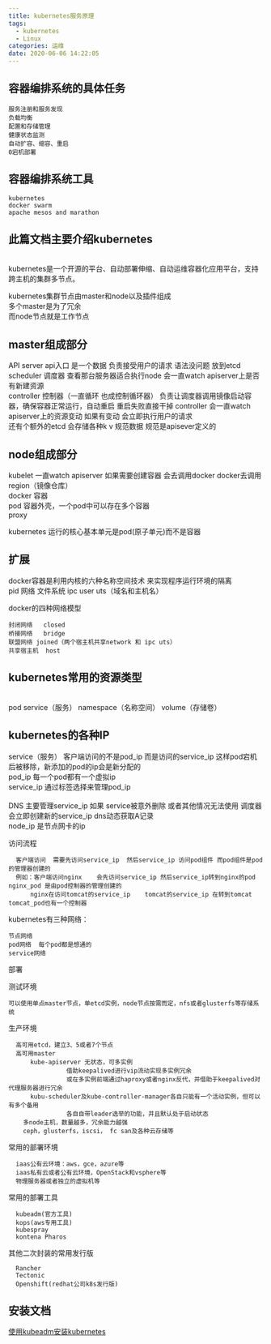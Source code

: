 ```yaml
---
title: kubernetes服务原理
tags:
  - kubernetes
  - Linux
categories: 运维
date: 2020-06-06 14:22:05
---
```

## 容器编排系统的具体任务

    服务注册和服务发现
    负载均衡
    配置和存储管理
    健康状态监测
    自动扩容、缩容、重启
    0宕机部署

## 容器编排系统工具

    kubernetes
    docker swarm
    apache mesos and marathon

## 此篇文档主要介绍kubernetes
<br/>kubernetes是一个开源的平台、自动部署伸缩、自动运维容器化应用平台，支持跨主机的集群多节点。<br/>

kubernetes集群节点由master和node以及插件组成
<br/>多个master是为了冗余<br/>
而node节点就是工作节点

## master组成部分
  API server api入口 是一个数据  负责接受用户的请求 语法没问题 放到etcd
  scheduler	调度器  查看那台服务器适合执行node 会一直watch apiserver上是否有新建资源
  <br/>  controller	控制器（一直循环 也成控制循环器）  负责让调度器调用镜像启动容器，确保容器正常运行，自动重启 重启失败直接干掉  controller 会一直watch apiserver上的资源变动 如果有变动  会立即执行用户的请求 <br/> 
  还有个额外的etcd  会存储各种k v 规范数据   规范是apisever定义的

## node组成部分
  kubelet 一直watch apiserver  如果需要创建容器 会去调用docker docker去调用region（镜像仓库）
   <br/>  docker 容器  <br/> 
  pod   容器外壳，一个pod中可以存在多个容器
   <br/>  proxy  <br/> 

kubernetes 运行的核心基本单元是pod(原子单元)而不是容器

## 扩展
docker容器是利用内核的六种名称空间技术 来实现程序运行环境的隔离
<br/>pid  网络  文件系统  ipc  user uts（域名和主机名）<br/>

docker的四种网络模型  

    封闭网络   closed
    桥接网络   bridge
    联盟网络 joined（两个宿主机共享network 和 ipc uts） 
    共享宿主机  host

## kubernetes常用的资源类型
<br/>pod  service（服务）  namespace（名称空间） volume（存储卷）<br/>

## kubernetes的各种IP
service（服务）  客户端访问的不是pod_ip 而是访问的service_ip 这样pod宕机后被移除，新添加的pod的ip会是新分配的
<br/>pod_ip  每一个pod都有一个虚拟ip<br/>
service_ip  通过标签选择来管理pod_ip   
<br/>DNS  主要管理service_ip 如果 service被意外删除 或者其他情况无法使用  调度器会立即创建新的service_ip  dns动态获取A记录<br/>
node_ip  是节点网卡的ip

访问流程

      客户端访问  需要先访问service_ip  然后service_ip 访问pod组件 而pod组件是pod的管理器创建的
      例如：客户端访问nginx    会先访问service_ip 然后service_ip转到nginx的pod       nginx_pod 是由pod控制器的管理创建的   
          nginx在访问tomcat的service_ip    tomcat的service_ip 在转到tomcat tomcat_pod也有一个控制器

kubernetes有三种网络：

    节点网络
    pod网络  每个pod都是想通的
    service网络

部署

  测试环境
    
    可以使用单点master节点，单etcd实例，node节点按需而定，nfs或者glusterfs等存储系统

  生产环境

      高可用etcd，建立3、5或者7个节点
      高可用master
          kube-apiserver 无状态，可多实例
			        借助keepalived进行vip流动实现多实例冗余
			        或在多实例前端通过haproxy或者nginx反代，并借助于keepalived对代理服务器进行冗余
		  kubu-scheduler及kube-controller-manager各自只能有一个活动实例，但可以有多个备用
			        各自自带leader选举的功能，并且默认处于启动状态
        多node主机，数量越多，冗余能力越强
        ceph，glusterfs，iscsi， fc san及各种云存储等

  常用的部署环境

      iaas公有云环境：aws，gce，azure等
      iaas私有云或者公有云环境，OpenStack和vsphere等
      物理服务器或者独立的虚拟机等

  常用的部署工具

      kubeadm(官方工具)
      kops(aws专用工具)
      kubespray
      kontena Pharos

  其他二次封装的常用发行版

      Rancher
      Tectonic
      Openshift(redhat公司k8s发行版)

## 安装文档
[使用kubeadm安装kubernetes](https://xinlong.youare.ink/2020/05/22/kubeadm/)